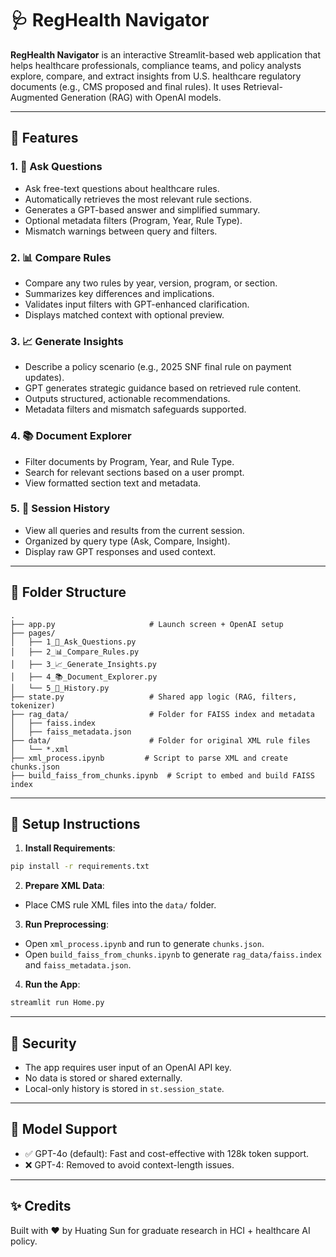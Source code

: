 
# 🩺 RegHealth Navigator

**RegHealth Navigator** is an interactive Streamlit-based web application that helps healthcare professionals, compliance teams, and policy analysts explore, compare, and extract insights from U.S. healthcare regulatory documents (e.g., CMS proposed and final rules). It uses Retrieval-Augmented Generation (RAG) with OpenAI models.

---

## 🚀 Features

### 1. 💬 Ask Questions
- Ask free-text questions about healthcare rules.
- Automatically retrieves the most relevant rule sections.
- Generates a GPT-based answer and simplified summary.
- Optional metadata filters (Program, Year, Rule Type).
- Mismatch warnings between query and filters.

### 2. 📊 Compare Rules
- Compare any two rules by year, version, program, or section.
- Summarizes key differences and implications.
- Validates input filters with GPT-enhanced clarification.
- Displays matched context with optional preview.

### 3. 📈 Generate Insights
- Describe a policy scenario (e.g., 2025 SNF final rule on payment updates).
- GPT generates strategic guidance based on retrieved rule content.
- Outputs structured, actionable recommendations.
- Metadata filters and mismatch safeguards supported.

### 4. 📚 Document Explorer
- Filter documents by Program, Year, and Rule Type.
- Search for relevant sections based on a user prompt.
- View formatted section text and metadata.

### 5. 🧠 Session History
- View all queries and results from the current session.
- Organized by query type (Ask, Compare, Insight).
- Display raw GPT responses and used context.

---

## 📂 Folder Structure

```
.
├── app.py                     # Launch screen + OpenAI setup
├── pages/
│   ├── 1_💬_Ask_Questions.py
│   ├── 2_📊_Compare_Rules.py
│   ├── 3_📈_Generate_Insights.py
│   ├── 4_📚_Document_Explorer.py
│   └── 5_🧠_History.py
├── state.py                   # Shared app logic (RAG, filters, tokenizer)
├── rag_data/                  # Folder for FAISS index and metadata
│   ├── faiss.index
│   ├── faiss_metadata.json
├── data/                      # Folder for original XML rule files
│   └── *.xml
├── xml_process.ipynb         # Script to parse XML and create chunks.json
├── build_faiss_from_chunks.ipynb  # Script to embed and build FAISS index
```

---

## 🧰 Setup Instructions

1. **Install Requirements**:
```bash
pip install -r requirements.txt
```

2. **Prepare XML Data**:
- Place CMS rule XML files into the `data/` folder.

3. **Run Preprocessing**:
- Open `xml_process.ipynb` and run to generate `chunks.json`.
- Open `build_faiss_from_chunks.ipynb` to generate `rag_data/faiss.index` and `faiss_metadata.json`.

4. **Run the App**:
```bash
streamlit run Home.py
```

---

## 🔐 Security

- The app requires user input of an OpenAI API key.
- No data is stored or shared externally.
- Local-only history is stored in `st.session_state`.

---

## 🧠 Model Support

- ✅ GPT-4o (default): Fast and cost-effective with 128k token support.
- ❌ GPT-4: Removed to avoid context-length issues.

---

## ✨ Credits

Built with ❤️ by Huating Sun for graduate research in HCI + healthcare AI policy.

